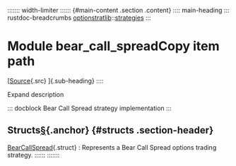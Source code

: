 ::::::: width-limiter
:::::: {#main-content .section .content}
:::: main-heading
::: rustdoc-breadcrumbs
[optionstratlib](../../index.html)::[strategies](../index.html)
:::

# Module bear_call_spreadCopy item path

[[Source](../../../src/optionstratlib/strategies/bear_call_spread.rs.html#30-3021){.src}
]{.sub-heading}
::::

Expand description

::: docblock
Bear Call Spread strategy implementation
:::

## Structs[§](#structs){.anchor} {#structs .section-header}

[BearCallSpread](struct.BearCallSpread.html "struct optionstratlib::strategies::bear_call_spread::BearCallSpread"){.struct}
:   Represents a Bear Call Spread options trading strategy.
::::::
:::::::
